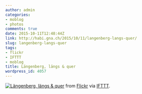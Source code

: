 ```yaml
---
author: admin
categories:
- moblog
- photos
comments: true
date: 2015-10-11T12:48:44Z
link: http://habi.gna.ch/2015/10/11/langenberg-langs-quer/
slug: langenberg-langs-quer
tags:
- flickr
- IFTTT
- moblog
title: Längenberg, längs & quer
wordpress_id: 4057
---
```


[![Längenberg, längs & quer](https://farm1.staticflickr.com/639/21466997274_9da665cee3_z.jpg)](https://www.flickr.com/photos/habi/21466997274/in/dateposted/)
from [Flickr](http://flic.kr/p/yGXYoE) via [IFTTT](http://ift.tt/1c4nCfM).
